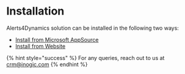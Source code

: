 # Installation

Alerts4Dynamics solution can be installed in the following two ways:

* [Install from Microsoft AppSource](https://docs.inogic.com/alerts4dynamics/installation/install-from-microsoft-appsource)
* [Install from Website](https://docs.inogic.com/alerts4dynamics/installation/install-from-website)

{% hint style="success" %}
For any queries, reach out to us at [crm@inogic.com](mailto:crm@inogic.com)
{% endhint %}

